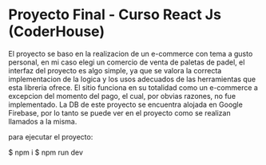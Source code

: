 # Proyecto Final - Curso React Js (CoderHouse)

El proyecto se baso en la realizacion de un e-commerce con tema a gusto personal, en mi caso elegi un 
comercio de venta de paletas de padel, el interfaz del proyecto es algo simple, ya que se valora la correcta
implementacion de la logica y los usos adecuados de las herramientas que esta libreria ofrece.
El sitio funciona en su totalidad como un e-commerce a excepcion del momento del pago, el cual, por obvias razones,
no fue implementado. La DB de este proyecto se encuentra alojada en Google Firebase, por lo tanto se puede ver
en el proyecto como se realizan llamados a la misma.

para ejecutar el proyecto:

$ npm i
$ npm run dev